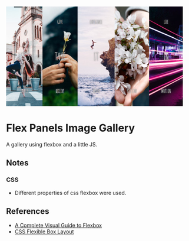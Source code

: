 [![Flex Panels Image Gallery](assets/images/app-image.jpg)](https://tuxitop.github.io/JavaScript30/Challenges/05%20-%20Flex%20Panels%20Image%20Gallery/ 'Click for live view...')

# Flex Panels Image Gallery

A gallery using flexbox and a little JS.

## Notes

### CSS

- Different properties of css flexbox were used.

## References

- [A Complete Visual Guide to Flexbox](https://css-tricks.com/snippets/css/a-guide-to-flexbox/)
- [CSS Flexible Box Layout](https://developer.mozilla.org/en-US/docs/Web/CSS/CSS_Flexible_Box_Layout)
